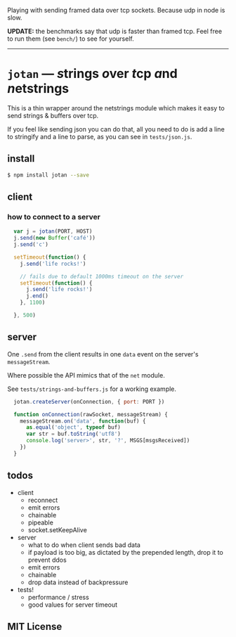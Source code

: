 Playing with sending framed data over tcp sockets. Because udp in node is slow.

**UPDATE:** the benchmarks say that udp is faster than framed tcp. Feel free to
run them (see `bench/`) to see for yourself.

---

`jotan` — *s*&zwj;trings *o*&zwj;ver *t*&zwj;cp *a*&zwj;nd *n*&zwj;etstrings
===

This is a thin wrapper around the netstrings module which makes it easy to send
strings & buffers over tcp.

If you feel like sending json you can do that, all you need to do is add a line
to stringify and a line to parse, as you can see in `tests/json.js`.

## install

```sh
$ npm install jotan --save
```

## client

### how to connect to a server

```js
  var j = jotan(PORT, HOST)
  j.send(new Buffer('café'))
  j.send('c')

  setTimeout(function() {
    j.send('life rocks!')

    // fails due to default 1000ms timeout on the server
    setTimeout(function() {
      j.send('life rocks!')
      j.end()
    }, 1100)

  }, 500)
```

## server
One `.send` from the client results in one `data` event on the server's
`messageStream`.

Where possible the API mimics that of the `net` module.

See `tests/strings-and-buffers.js` for a working example.

```js
  jotan.createServer(onConnection, { port: PORT })

  function onConnection(rawSocket, messageStream) {
    messageStream.on('data', function(buf) {
      as.equal('object', typeof buf)
      var str = buf.toString('utf8')
      console.log('server>', str, '?', MSGS[msgsReceived])
    })
  }
```

## todos
- client
  - reconnect
  - emit errors
  - chainable
  - pipeable
  - socket.setKeepAlive
- server
  - what to do when client sends bad data
  - if payload is too big, as dictated by the prepended length, drop it to
    prevent ddos
  - emit errors
  - chainable
  - drop data instead of backpressure
- tests!
  - performance / stress
  - good values for server timeout

## MIT License
